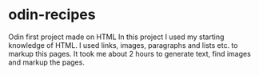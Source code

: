 # odin-recipes

Odin first project made on HTML
In this project I used my starting knowledge of HTML. I used links, images, paragraphs and lists etc. to markup this pages. It took me about 2 hours to generate text, find images and markup the pages.
